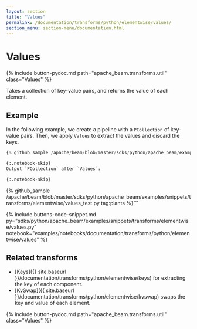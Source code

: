 ```yaml
---
layout: section
title: "Values"
permalink: /documentation/transforms/python/elementwise/values/
section_menu: section-menu/documentation.html
---
```

<!--
Licensed under the Apache License, Version 2.0 (the "License");
you may not use this file except in compliance with the License.
You may obtain a copy of the License at

http://www.apache.org/licenses/LICENSE-2.0

Unless required by applicable law or agreed to in writing, software
distributed under the License is distributed on an "AS IS" BASIS,
WITHOUT WARRANTIES OR CONDITIONS OF ANY KIND, either express or implied.
See the License for the specific language governing permissions and
limitations under the License.
-->

# Values

<script type="text/javascript">
localStorage.setItem('language', 'language-py')
</script>

{% include button-pydoc.md path="apache_beam.transforms.util" class="Values" %}

Takes a collection of key-value pairs, and returns the value of each element.

## Example

In the following example, we create a pipeline with a `PCollection` of key-value pairs.
Then, we apply `Values` to extract the values and discard the keys.

```py
{% github_sample /apache/beam/blob/master/sdks/python/apache_beam/examples/snippets/transforms/elementwise/values.py tag:values %}```

{:.notebook-skip}
Output `PCollection` after `Values`:

{:.notebook-skip}
```
{% github_sample /apache/beam/blob/master/sdks/python/apache_beam/examples/snippets/transforms/elementwise/values_test.py tag:plants %}```

{% include buttons-code-snippet.md
  py="sdks/python/apache_beam/examples/snippets/transforms/elementwise/values.py"
  notebook="examples/notebooks/documentation/transforms/python/elementwise/values"
%}

## Related transforms

* [Keys]({{ site.baseurl }}/documentation/transforms/python/elementwise/keys) for extracting the key of each component.
* [KvSwap]({{ site.baseurl }}/documentation/transforms/python/elementwise/kvswap) swaps the key and value of each element.

{% include button-pydoc.md path="apache_beam.transforms.util" class="Values" %}
